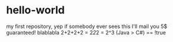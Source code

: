 # hello-world
my first repository, yep if somebody ever sees this I'll mail you 5$ guaranteed! blablabla
2+2+2+2 = 2*2*2 = 2^3
(Java > C#) == !true
